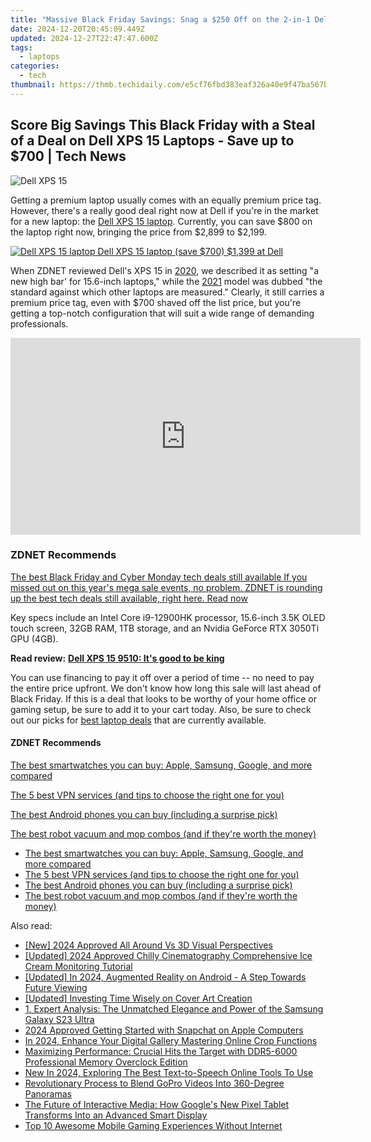 ```yaml
---
title: "Massive Black Friday Savings: Snag a $250 Off on the 2-in-1 Dell Inspiron with 16 Display - Shop Now at ZDNET!"
date: 2024-12-20T20:45:09.449Z
updated: 2024-12-27T22:47:47.600Z
tags:
  - laptops
categories:
  - tech
thumbnail: https://thmb.techidaily.com/e5cf76fbd383eaf326a40e9f47ba567bbfc7a691177fb2bbb8430f5442ba8e06.jpg
---
```


## Score Big Savings This Black Friday with a Steal of a Deal on Dell XPS 15 Laptops - Save up to $700 | Tech News

![Dell XPS 15](https://www.zdnet.com/a/img/resize/d2998699facad3555f0edb6f1e3025671ba838fb/2022/11/04/c661e0ca-2402-40f7-a56d-c6e2f14c96df/dell-xps-15.jpg?auto=webp&width=1280)

Getting a premium laptop usually comes with an equally premium price tag. However, there's a really good deal right now at Dell if you're in the market for a new laptop: the [Dell XPS 15 laptop](https://shop-links.co/link/?exclusive=1&publisher_slug=itechdaily19598&url=https%3A%2F%2Fwww.anrdoezrs.net%2Flinks%2F9041660%2Ftype%2Fdlg%2Fsid%2Fzd-%255F%255FCOM%255FCLICK%255FID%255F%255F-dtp%2Fhttps%3A%2F%2Fdeals.dell.com%2Fen-us%2Fproductdetail%2Ffl56). Currently, you can save $800 on the laptop right now, bringing the price from $2,899 to $2,199\. 

[![Dell XPS 15 laptop](https://www.zdnet.com/a/img/resize/cd1b8b6410f80f655c5600f73d0c9a9163e0dce4/2022/11/11/60dfb2f5-d2a9-4afe-af99-429365b2e4e5/4.jpg?auto=webp&fit=crop&height=172.5&width=294) Dell XPS 15 laptop (save $700) $1,399 at Dell](https://www.anrdoezrs.net/links/9041660/type/dlg/sid/zd-%5F%5FCOM%5FCLICK%5FID%5F%5F-dtp/https://deals.dell.com/en-us/productdetail/fbzp?)

When ZDNET reviewed Dell's XPS 15 in [2020](https://www.zdnet.com/product/dell-xps-15-9500/), we described it as setting "a new high bar' for 15.6-inch laptops," while the [2021](https://www.zdnet.com/article/dell-xps-15-9510-its-good-to-be-king/) model was dubbed "the standard against which other laptops are measured." Clearly, it still carries a premium price tag, even with $700 shaved off the list price, but you're getting a top-notch configuration that will suit a wide range of demanding professionals.

<!-- affiliate ads begin -->
<iframe width="560" height="315" src="https://www.youtube.com/embed/2Iv3DjT2Fyw?si=pR_z8ZDDVGF2MvKJ" title="YouTube video player" frameborder="0" allow="accelerometer; autoplay; clipboard-write; encrypted-media; gyroscope; picture-in-picture; web-share" referrerpolicy="strict-origin-when-cross-origin" allowfullscreen></iframe>
<!-- affiliate ads end -->

### **ZDNET** Recommends

[The best Black Friday and Cyber Monday tech deals still available If you missed out on this year's mega sale events, no problem. ZDNET is rounding up the best tech deals still available, right here.  Read now](https://www.zdnet.com/collection/cyber-monday/)

Key specs include an Intel Core i9-12900HK processor, 15.6-inch 3.5K OLED touch screen, 32GB RAM, 1TB storage, and an Nvidia GeForce RTX 3050Ti GPU (4GB).

**Read review:** [**Dell XPS 15 9510: It's good to be king**](https://www.zdnet.com/article/dell-xps-15-9510-its-good-to-be-king/)

You can use financing to pay it off over a period of time -- no need to pay the entire price upfront. We don't know how long this sale will last ahead of Black Friday. If this is a deal that looks to be worthy of your home office or gaming setup, be sure to add it to your cart today. Also, be sure to check out our picks for [best laptop deals](https://www.zdnet.com/article/best-holiday-laptop-deals-2022/) that are currently available.

#### **ZDNET** Recommends

[The best smartwatches you can buy: Apple, Samsung, Google, and more compared](https://www.zdnet.com/article/best-smartwatch/ "The best smartwatches you can buy: Apple, Samsung, Google, and more compared")

[The 5 best VPN services (and tips to choose the right one for you)](https://www.zdnet.com/article/best-vpn/ "The 5 best VPN services (and tips to choose the right one for you)")

[The best Android phones you can buy (including a surprise pick)](https://www.zdnet.com/article/best-android-phone/ "The best Android phones you can buy (including a surprise pick)")

[The best robot vacuum and mop combos (and if they're worth the money)](https://www.zdnet.com/article/best-robot-vacuum-mop/ "The best robot vacuum and mop combos (and if they're worth the money)")

* [The best smartwatches you can buy: Apple, Samsung, Google, and more compared](https://www.zdnet.com/article/best-smartwatch/ "The best smartwatches you can buy: Apple, Samsung, Google, and more compared")
* [The 5 best VPN services (and tips to choose the right one for you)](https://www.zdnet.com/article/best-vpn/ "The 5 best VPN services (and tips to choose the right one for you)")
* [The best Android phones you can buy (including a surprise pick)](https://www.zdnet.com/article/best-android-phone/ "The best Android phones you can buy (including a surprise pick)")
* [The best robot vacuum and mop combos (and if they're worth the money)](https://www.zdnet.com/article/best-robot-vacuum-mop/ "The best robot vacuum and mop combos (and if they're worth the money)")

<ins class="adsbygoogle"
     style="display:block"
     data-ad-format="autorelaxed"
     data-ad-client="ca-pub-7571918770474297"
     data-ad-slot="1223367746"></ins>

<ins class="adsbygoogle"
     style="display:block"
     data-ad-client="ca-pub-7571918770474297"
     data-ad-slot="8358498916"
     data-ad-format="auto"
     data-full-width-responsive="true"></ins>

<span class="atpl-alsoreadstyle">Also read:</span>
<div><ul>
<li><a href="https://fox-direct.techidaily.com/new-2024-approved-all-around-vs-3d-visual-perspectives/"><u>[New] 2024 Approved All Around Vs 3D Visual Perspectives</u></a></li>
<li><a href="https://video-screen-grab.techidaily.com/updated-2024-approved-chilly-cinematography-comprehensive-ice-cream-monitoring-tutorial/"><u>[Updated] 2024 Approved Chilly Cinematography Comprehensive Ice Cream Monitoring Tutorial</u></a></li>
<li><a href="https://fox-http.techidaily.com/updated-in-2024-augmented-reality-on-android-a-step-towards-future-viewing/"><u>[Updated] In 2024, Augmented Reality on Android - A Step Towards Future Viewing</u></a></li>
<li><a href="https://fox-glue.techidaily.com/updated-investing-time-wisely-on-cover-art-creation/"><u>[Updated] Investing Time Wisely on Cover Art Creation</u></a></li>
<li><a href="https://hardware-reviews.techidaily.com/1-expert-analysis-the-unmatched-elegance-and-power-of-the-samsung-galaxy-s23-ultra/"><u>1. Expert Analysis: The Unmatched Elegance and Power of the Samsung Galaxy S23 Ultra</u></a></li>
<li><a href="https://snapchat-videos.techidaily.com/2024-approved-getting-started-with-snapchat-on-apple-computers/"><u>2024 Approved Getting Started with Snapchat on Apple Computers</u></a></li>
<li><a href="https://article-posts.techidaily.com/in-2024-enhance-your-digital-gallery-mastering-online-crop-functions/"><u>In 2024, Enhance Your Digital Gallery Mastering Online Crop Functions</u></a></li>
<li><a href="https://hardware-reviews.techidaily.com/maximizing-performance-crucial-hits-the-target-with-ddr5-6000-professional-memory-overclock-edition/"><u>Maximizing Performance: Crucial Hits the Target with DDR5-6000 Professional Memory Overclock Edition</u></a></li>
<li><a href="https://ai-topics.techidaily.com/new-in-2024-exploring-the-best-text-to-speech-online-tools-to-use/"><u>New In 2024, Exploring The Best Text-to-Speech Online Tools To Use</u></a></li>
<li><a href="https://fox-cloud.techidaily.com/revolutionary-process-to-blend-gopro-videos-into-360-degree-panoramas/"><u>Revolutionary Process to Blend GoPro Videos Into 360-Degree Panoramas</u></a></li>
<li><a href="https://hardware-reviews.techidaily.com/the-future-of-interactive-media-how-googles-new-pixel-tablet-transforms-into-an-advanced-smart-display/"><u>The Future of Interactive Media: How Google's New Pixel Tablet Transforms Into an Advanced Smart Display</u></a></li>
<li><a href="https://hardware-reviews.techidaily.com/top-10-awesome-mobile-gaming-experiences-without-internet/"><u>Top 10 Awesome Mobile Gaming Experiences Without Internet</u></a></li>
</ul></div>

